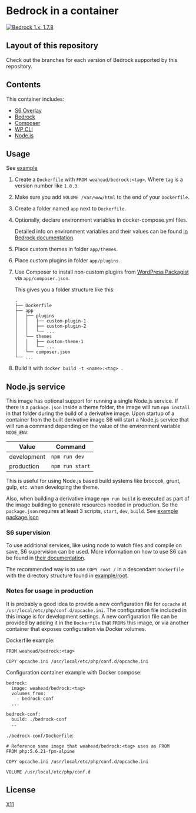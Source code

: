 # Bedrock in a container

[![Bedrock 1.x: 1.7.8](https://img.shields.io/badge/Bedrock--1.x:-1.7.8-green.svg)](https://github.com/weahead/docker-bedrock/tree/1.x)


## Layout of this repository

Check out the branches for each version of Bedrock supported by this repository.


## Contents

This container includes:

- [S6 Overlay](https://github.com/just-containers/s6-overlay)
- [Bedrock](https://roots.io/bedrock/)
- [Composer](https://getcomposer.org/)
- [WP CLI](https://wp-cli.org/)
- [Node.js](https://nodejs.org/)


## Usage

See [example](example)

1. Create a `Dockerfile` with `FROM weahead/bedrock:<tag>`. Where `tag` is a
   version number like `1.8.3`.

2. Make sure you add `VOLUME /var/www/html` to the end of your `Dockerfile`.

3. Create a folder named `app` next to `Dockerfile`.

4. Optionally, declare environment variables in docker-compose.yml files.

   Detailed info on environment variables and their values can be found
   [in Bedrock documentation](https://roots.io/bedrock/docs/environment-variables/).

5. Place custom themes in folder `app/themes`.

6. Place custom plugins in folder `app/plugins`.

7. Use Composer to install non-custom plugins from
   [WordPress Packagist](https://wpackagist.org/) via `app/composer.json`.

   This gives you a folder structure like this:

   ```
   .
   ├── Dockerfile
   ├── app
   │   ├── plugins
   │   │   ├── custom-plugin-1
   │   │   ├── custom-plugin-2
   │   │   └── ...
   │   └── themes
   │   │   ├── custom-theme-1
   │   │   └── ...
   │   └── composer.json
   └── ...
   ```

7. Build it with `docker build -t <name>:<tag> .`


## Node.js service

This image has optional support for running a single Node.js service. If there
is a `package.json` inside a theme folder, the image will run `npm install` in
that folder during the build of a derivative image. Upon startup of a container
from the built derivative image S6 will start a Node.js service that will run a
command depending on the value of the environment variable `NODE_ENV`:

| Value       | Command         |
|-------------|-----------------|
| development | `npm run dev`   |
| production  | `npm run start` |

This is useful for using Node.js based build systems like broccoli, grunt,
gulp, etc. when developing the theme.

Also, when building a derivative image `npm run build` is executed as part of
the image building to generate resources needed in production. So the
`package.json` requires at least 3 scripts, `start`, `dev`, `build`. See [example package.json](example/app/package.json)


### S6 supervision

To use additional services, like using node to watch files and compile on save,
S6 supervision can be used. More information on how to use S6 can be found in 
[their documentation](https://github.com/just-containers/s6-overlay).

The recommended way is to use `COPY root /` in a descendant `Dockerfile` with 
the directory structure found in [example/root](example/root).


### Notes for usage in production

It is probably a good idea to provide a new configuration file for `opcache` at
`/usr/local/etc/php/conf.d/opcache.ini`. The configuration file included in
this image is for development settings. A new configuration file can be provided
by adding it in the `Dockerfile` that `FROM`s this image, or via another
container that exposes configuration via Docker volumes.

Dockerfile example:
```
FROM weahead/bedrock:<tag>

COPY opcache.ini /usr/local/etc/php/conf.d/opcache.ini
```

Configuration container example with Docker compose:
```
bedrock:
  image: weahead/bedrock:<tag>
  volumes_from:
    - bedrock-conf
  ...

bedrock-conf:
  build: ./bedrock-conf
  ..
```

`./bedrock-conf/Dockerfile`:
```
# Reference same image that weahead/bedrock:<tag> uses as FROM
FROM php:5.6.21-fpm-alpine

COPY opcache.ini /usr/local/etc/php/conf.d/opcache.ini

VOLUME /usr/local/etc/php/conf.d
```


## License

[X11](LICENSE)
